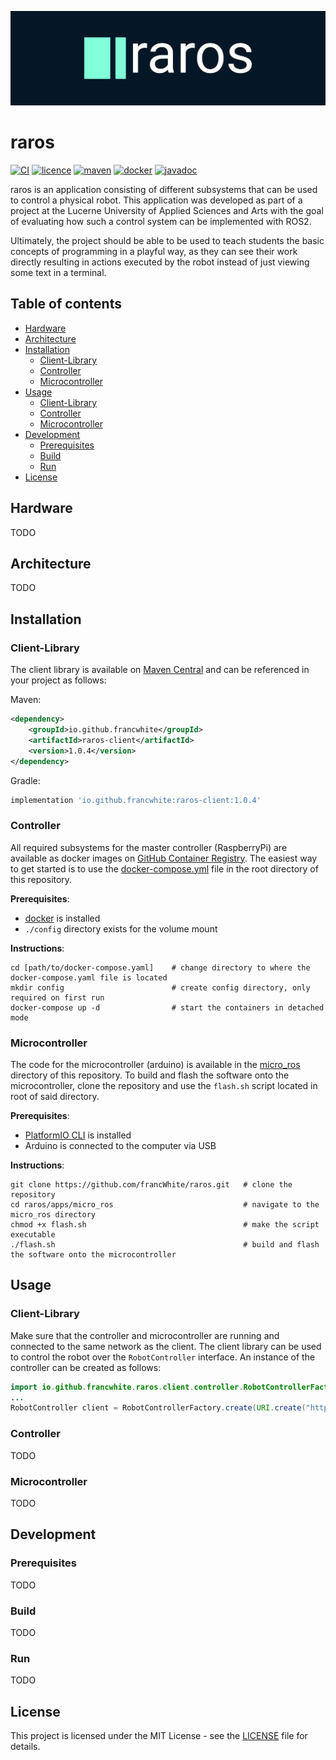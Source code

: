 ![logo](doc/img/logo-banner.png)

# raros
[![CI](https://github.com/francWhite/raros/actions/workflows/ci.yaml/badge.svg)](https://github.com/francWhite/raros/actions/workflows/ci.yaml)
[![licence](https://img.shields.io/github/license/francWhite/raros)](https://github.com/francWhite/raros/blob/main/LICENSE)
[![maven](https://img.shields.io/maven-central/v/io.github.francwhite/raros-client?label=maven)](https://central.sonatype.com/artifact/io.github.francwhite/raros-client)
[![docker](https://ghcr-badge.egpl.dev/francwhite/raros/latest_tag?color=%23107acb&ignore=latest&label=docker&trim=)](https://github.com/francWhite/raros/pkgs/container/raros)
[![javadoc](https://javadoc.io/badge2/io.github.francwhite/raros-client/javadoc.svg)](https://javadoc.io/doc/io.github.francwhite/raros-client/latest/io/github/francwhite/raros/client/controller/RobotController.html)

raros is an application consisting of different subsystems that can be used to control a physical robot.
This application was developed as part of a project at the Lucerne University of Applied Sciences and Arts with the goal
of evaluating how such a control system can be implemented with ROS2. 

Ultimately, the project should be able to be used to teach students the basic concepts of programming in a playful way, 
as they can see their work directly resulting in actions executed by the robot instead of just viewing some text in a terminal.

## Table of contents
- [Hardware](#hardware)
- [Architecture](#architecture)
- [Installation](#installation)
  - [Client-Library](#client_library_install)
  - [Controller](#controller_install)
  - [Microcontroller](#microcontroller_install)
- [Usage](#usage)
  - [Client-Library](#client_library_usage) 
  - [Controller](#microcontroller_usage)
  - [Microcontroller](#microcontroller_usage)
- [Development](#development)
  - [Prerequisites](#prerequisites)
  - [Build](#build)
  - [Run](#run)
- [License](#license)

## Hardware
TODO
## Architecture

TODO

## Installation
<a name="client_library_install"></a>
### Client-Library
The client library is available on [Maven Central](https://search.maven.org/artifact/io.github.francwhite/raros-client) and can be referenced in your project as follows:

Maven:
```xml
<dependency>
    <groupId>io.github.francwhite</groupId>
    <artifactId>raros-client</artifactId>
    <version>1.0.4</version>
</dependency>
```

Gradle:
```groovy
implementation 'io.github.francwhite:raros-client:1.0.4'
```

<a name="controller_install"></a>
### Controller
All required subsystems for the master controller (RaspberryPi) are available as docker images on [GitHub Container Registry](https://github.com/francWhite?tab=packages&repo_name=raros).
The easiest way to get started is to use the [docker-compose.yml](https://github.com/francWhite/raros/blob/main/docker-compose.yaml) 
file in the root directory of this repository.

**Prerequisites**:
- [docker](https://docs.docker.com/engine/install/) is installed
- `./config` directory exists for the volume mount

**Instructions**:
```shell
cd [path/to/docker-compose.yaml]    # change directory to where the docker-compose.yaml file is located
mkdir config                        # create config directory, only required on first run
docker-compose up -d                # start the containers in detached mode
```

<a name="microcontroller_install"></a>
### Microcontroller
The code for the microcontroller (arduino) is available in the [micro_ros](https://github.com/francWhite/raros/tree/main/apps/micro_ros)
directory of this repository. To build and flash the software onto the microcontroller, clone the repository and use the `flash.sh` script located in root of said directory.

**Prerequisites**:
- [PlatformIO CLI](https://docs.platformio.org/en/stable/core/installation/index.html) is installed
- Arduino is connected to the computer via USB

**Instructions**:
```shell
git clone https://github.com/francWhite/raros.git   # clone the repository
cd raros/apps/micro_ros                             # navigate to the micro_ros directory
chmod +x flash.sh                                   # make the script executable
./flash.sh                                          # build and flash the software onto the microcontroller
```

## Usage

<a name="client_library_usage"></a>
### Client-Library
Make sure that the controller and microcontroller are running and connected to the same network as the client.
The client library can be used to control the robot over the `RobotController` interface. An instance of the controller can be created as follows:

```java
import io.github.francwhite.raros.client.controller.RobotControllerFactory;
...
RobotController client = RobotControllerFactory.create(URI.create("http://hostname:8000"))
```

<a name="controller_usage"></a>
### Controller
TODO

<a name="microcontroller_usage"></a>
### Microcontroller
TODO

## Development

### Prerequisites
TODO

### Build
TODO

### Run
TODO

## License
This project is licensed under the MIT License - see the [LICENSE](LICENSE) file for details.
